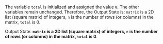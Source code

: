 The variable `total` is initialized and assigned the value `0`. The other variables remain unchanged. Therefore, the Output State is: `matrix` is a 2D list (square matrix) of integers, `n` is the number of rows (or columns) in the matrix, `total` is 0.

Output State: **`matrix` is a 2D list (square matrix) of integers, `n` is the number of rows (or columns) in the matrix, `total` is 0**.
